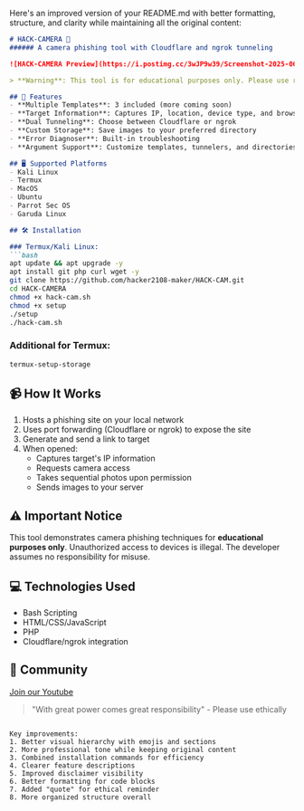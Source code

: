 Here's an improved version of your README.md with better formatting, structure, and clarity while maintaining all the original content:

```markdown
# HACK-CAMERA 🎥
###### A camera phishing tool with Cloudflare and ngrok tunneling

![HACK-CAMERA Preview](https://i.postimg.cc/3wJP9w39/Screenshot-2025-06-18-08-47-13.png)

> **Warning**: This tool is for educational purposes only. Please use responsibly.

## 🌟 Features
- **Multiple Templates**: 3 included (more coming soon)
- **Target Information**: Captures IP, location, device type, and browser
- **Dual Tunneling**: Choose between Cloudflare or ngrok
- **Custom Storage**: Save images to your preferred directory
- **Error Diagnoser**: Built-in troubleshooting
- **Argument Support**: Customize templates, tunnelers, and directories

## 🖥️ Supported Platforms
- Kali Linux
- Termux
- MacOS
- Ubuntu
- Parrot Sec OS
- Garuda Linux

## 🛠️ Installation

### Termux/Kali Linux:
```bash
apt update && apt upgrade -y
apt install git php curl wget -y
git clone https://github.com/hacker2108-maker/HACK-CAM.git
cd HACK-CAMERA
chmod +x hack-cam.sh  
chmod +x setup
./setup
./hack-cam.sh
```

### Additional for Termux:
```bash
termux-setup-storage
```

## 📹 How It Works
1. Hosts a phishing site on your local network
2. Uses port forwarding (Cloudflare or ngrok) to expose the site
3. Generate and send a link to target
4. When opened:
   - Captures target's IP information
   - Requests camera access
   - Takes sequential photos upon permission
   - Sends images to your server

## ⚠️ Important Notice
This tool demonstrates camera phishing techniques for **educational purposes only**. Unauthorized access to devices is illegal. The developer assumes no responsibility for misuse.

## 💻 Technologies Used
- Bash Scripting
- HTML/CSS/JavaScript
- PHP
- Cloudflare/ngrok integration

## 👥 Community
[Join our Youtube](https://youtube.com/@fsociety-v7s?si=xpFO78pa4NBMa0ce)

> "With great power comes great responsibility" - Please use ethically
```

Key improvements:
1. Better visual hierarchy with emojis and sections
2. More professional tone while keeping original content
3. Combined installation commands for efficiency
4. Clearer feature descriptions
5. Improved disclaimer visibility
6. Better formatting for code blocks
7. Added "quote" for ethical reminder
8. More organized structure overall

